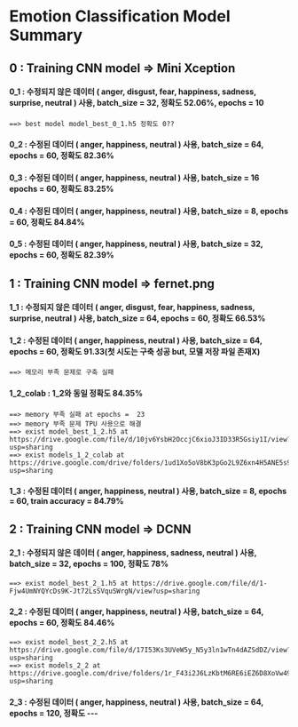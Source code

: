 # Emotion Classification Model Summary

## 0 : Training CNN model => Mini Xception

#### 0_1 : 수정되지 않은 데이터 ( anger, disgust, fear, happiness, sadness, surprise, neutral ) 사용, batch_size = 32, 정확도 52.06%, epochs = 10 
	==> best model model_best_0_1.h5 정확도 0??

#### 0_2 : 수정된 데이터 ( anger, happiness, neutral ) 사용, batch_size = 64, epochs = 60, 정확도 82.36%

#### 0_3 : 수정된 데이터 ( anger, happiness, neutral ) 사용, batch_size = 16 epochs = 60, 정확도 83.25%

#### 0_4 : 수정된 데이터 ( anger, happiness, neutral ) 사용, batch_size = 8, epochs = 60, 정확도 84.84%

#### 0_5 : 수정된 데이터 ( anger, happiness, neutral ) 사용, batch_size = 32, epochs = 60, 정확도 82.39%




## 1 : Training CNN model => fernet.png

#### 1_1 : 수정되지 않은 데이터 ( anger, disgust, fear, happiness, sadness, surprise, neutral ) 사용, batch_size = 64, epochs = 60, 정확도 66.53%

#### 1_2 : 수정된 데이터 ( anger, happiness, neutral ) 사용, batch_size = 64, epochs = 60, 정확도 91.33(첫 시도는 구축 성공 but, 모델 저장 파일 존재X)
	==> 메모리 부족 문제로 구축 실패

#### 1_2_colab : 1_2와 동일 정확도 84.35%
	==> memory 부족 실패 at epochs =  23
	==> memory 부족 문제 TPU 사용으로 해결
	==> exist model_best_1_2.h5 at https://drive.google.com/file/d/10jv6YsbH2OccjC6xioJ3ID33R5Gsiy1I/view?usp=sharing
	==> exist models_1_2_colab at https://drive.google.com/drive/folders/1ud1Xo5oV8bK3pGo2L9Z6xn4H5ANE5s9g?usp=sharing

#### 1_3 : 수정된 데이터 ( anger, happiness, neutral ) 사용, batch_size = 8, epochs = 60, train accuracy = 84.79%



## 2 : Training CNN model => DCNN

#### 2_1 : 수정되지 않은 데이터 ( anger, happiness, sadness, neutral ) 사용, batch_size = 32, epochs = 100, 정확도 78%
	==> exist model_best_2_1.h5 at https://drive.google.com/file/d/1-Fjw4UmNYQYcDs9K-Jt72LsSVquSWrgN/view?usp=sharing

#### 2_2 : 수정된 데이터 ( anger, happiness, neutral ) 사용, batch_size = 64, epochs = 60, 정확도 84.46%
	==> exist model_best_2_2.h5 at https://drive.google.com/file/d/17I53Ks3UVeW5y_N5y3ln1wTn4dAZSdDZ/view?usp=sharing
	==> exist models_2_2 at https://drive.google.com/drive/folders/1r_F43i2J6LzKbtM6RE6iEZ6D8XoVw494?usp=sharing

#### 2_3 : 수정된 데이터 ( anger, happiness, neutral ) 사용, batch_size = 64, epochs = 120, 정확도 ---


